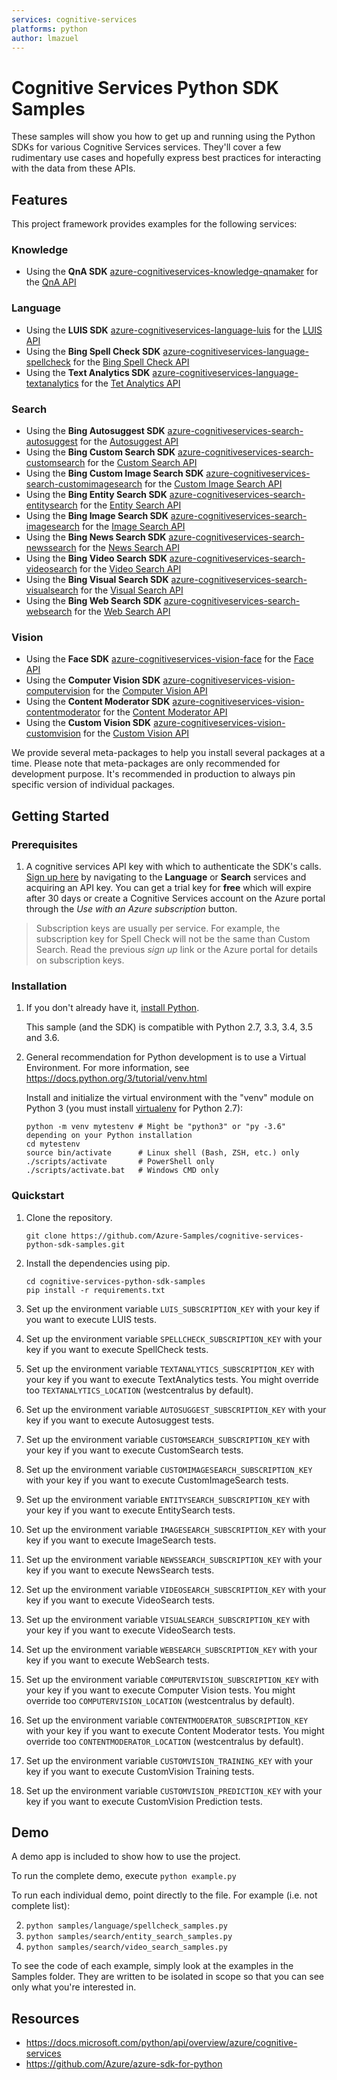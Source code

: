 ```yaml
---
services: cognitive-services
platforms: python
author: lmazuel
---
```


# Cognitive Services Python SDK Samples

These samples will show you how to get up and running using the Python SDKs for various Cognitive Services services. They'll cover a few rudimentary use cases and hopefully express best practices for interacting with the data from these APIs.

## Features

This project framework provides examples for the following services:

### Knowledge
* Using the **QnA SDK** [azure-cognitiveservices-knowledge-qnamaker](http://pypi.python.org/pypi/azure-cognitiveservices-knowledge-qnamaker) for the [QnA API](https://azure.microsoft.com/en-us/services/cognitive-services/qna-maker/)


### Language

* Using the **LUIS SDK** [azure-cognitiveservices-language-luis](http://pypi.python.org/pypi/azure-cognitiveservices-language-luis) for the [LUIS API](https://azure.microsoft.com/services/cognitive-services/language-understanding-intelligent-service/)
* Using the **Bing Spell Check SDK** [azure-cognitiveservices-language-spellcheck](http://pypi.python.org/pypi/azure-cognitiveservices-language-spellcheck) for the [Bing Spell Check API](https://azure.microsoft.com/services/cognitive-services/spell-check/)
* Using the **Text Analytics SDK** [azure-cognitiveservices-language-textanalytics](http://pypi.python.org/pypi/azure-cognitiveservices-language-textanalytics) for the [Tet Analytics API](https://azure.microsoft.com/services/cognitive-services/text-analytics/)

### Search

* Using the **Bing Autosuggest SDK** [azure-cognitiveservices-search-autosuggest](http://pypi.python.org/pypi/azure-cognitiveservices-search-autosuggest) for the [Autosuggest API](https://azure.microsoft.com/services/cognitive-services/autosuggest/)
* Using the **Bing Custom Search SDK** [azure-cognitiveservices-search-customsearch](http://pypi.python.org/pypi/azure-cognitiveservices-search-customsearch) for the [Custom Search API](https://azure.microsoft.com/services/cognitive-services/bing-custom-search/)
* Using the **Bing Custom Image Search SDK** [azure-cognitiveservices-search-customimagesearch](http://pypi.python.org/pypi/azure-cognitiveservices-search-customimagesearch) for the [Custom Image Search API](https://azure.microsoft.com/services/cognitive-services/bing-custom-search/)
* Using the **Bing Entity Search SDK** [azure-cognitiveservices-search-entitysearch](http://pypi.python.org/pypi/azure-cognitiveservices-search-entitysearch) for the [Entity Search API](https://azure.microsoft.com/services/cognitive-services/bing-entity-search-api/)
* Using the **Bing Image Search SDK** [azure-cognitiveservices-search-imagesearch](http://pypi.python.org/pypi/azure-cognitiveservices-search-imagesearch) for the [Image Search API](https://azure.microsoft.com/services/cognitive-services/bing-image-search-api/)
* Using the **Bing News Search SDK** [azure-cognitiveservices-search-newssearch](http://pypi.python.org/pypi/azure-cognitiveservices-search-newssearch) for the [News Search API](https://azure.microsoft.com/services/cognitive-services/bing-news-search-api/)
* Using the **Bing Video Search SDK** [azure-cognitiveservices-search-videosearch](http://pypi.python.org/pypi/azure-cognitiveservices-search-videosearch) for the [Video Search API](https://azure.microsoft.com/services/cognitive-services/bing-video-search-api/)
* Using the **Bing Visual Search SDK** [azure-cognitiveservices-search-visualsearch](http://pypi.python.org/pypi/azure-cognitiveservices-search-visualsearch) for the [Visual Search API](https://azure.microsoft.com/services/cognitive-services/bing-visual-search-api/)
* Using the **Bing Web Search SDK** [azure-cognitiveservices-search-websearch](http://pypi.python.org/pypi/azure-cognitiveservices-search-websearch) for the [Web Search API](https://azure.microsoft.com/services/cognitive-services/bing-web-search-api/)

### Vision

* Using the **Face SDK** [azure-cognitiveservices-vision-face](http://pypi.python.org/pypi/azure-cognitiveservices-vision-face) for the [Face API](https://azure.microsoft.com/services/cognitive-services/face/)
* Using the **Computer Vision SDK** [azure-cognitiveservices-vision-computervision](http://pypi.python.org/pypi/azure-cognitiveservices-vision-computervision) for the [Computer Vision API](https://azure.microsoft.com/services/cognitive-services/computer-vision/)
* Using the **Content Moderator SDK** [azure-cognitiveservices-vision-contentmoderator](http://pypi.python.org/pypi/azure-cognitiveservices-vision-contentmoderator) for the [Content Moderator API](https://azure.microsoft.com/services/cognitive-services/content-moderator/)
* Using the **Custom Vision SDK** [azure-cognitiveservices-vision-customvision](http://pypi.python.org/pypi/azure-cognitiveservices-vision-customvision) for the [Custom Vision API](https://azure.microsoft.com/services/cognitive-services/custom-vision-service/)

We provide several meta-packages to help you install several packages at a time. Please note that meta-packages are only recommended for development purpose. It's recommended in production to always pin specific version of individual packages.

## Getting Started

### Prerequisites

1.  A cognitive services API key with which to authenticate the SDK's calls. [Sign up here](https://azure.microsoft.com/services/cognitive-services/directory/) by navigating to the **Language** or **Search** services and acquiring an API key. You can get a trial key for **free** which will expire after 30 days or create a Cognitive Services account on the Azure portal through the *Use with an Azure subscription* button.

> Subscription keys are usually per service. For example, the subscription key for Spell Check will not be the same than Custom Search. Read the previous *sign up* link or the Azure portal for details on subscription keys.

### Installation

1.  If you don't already have it, [install Python](https://www.python.org/downloads/).

    This sample (and the SDK) is compatible with Python 2.7, 3.3, 3.4, 3.5 and 3.6.

2.  General recommendation for Python development is to use a Virtual Environment.
    For more information, see https://docs.python.org/3/tutorial/venv.html

    Install and initialize the virtual environment with the "venv" module on Python 3 (you must install [virtualenv](https://pypi.python.org/pypi/virtualenv) for Python 2.7):

    ```
    python -m venv mytestenv # Might be "python3" or "py -3.6" depending on your Python installation
    cd mytestenv
    source bin/activate      # Linux shell (Bash, ZSH, etc.) only
    ./scripts/activate       # PowerShell only
    ./scripts/activate.bat   # Windows CMD only
    ```

### Quickstart

1.  Clone the repository.

    ```
    git clone https://github.com/Azure-Samples/cognitive-services-python-sdk-samples.git
    ```

2.  Install the dependencies using pip.

    ```
    cd cognitive-services-python-sdk-samples
    pip install -r requirements.txt
    ```

4.  Set up the environment variable `LUIS_SUBSCRIPTION_KEY` with your key if you want to execute LUIS tests.
4.  Set up the environment variable `SPELLCHECK_SUBSCRIPTION_KEY` with your key if you want to execute SpellCheck tests.
4.  Set up the environment variable `TEXTANALYTICS_SUBSCRIPTION_KEY` with your key if you want to execute TextAnalytics tests. You might override too `TEXTANALYTICS_LOCATION` (westcentralus by default).
3.  Set up the environment variable `AUTOSUGGEST_SUBSCRIPTION_KEY` with your key if you want to execute Autosuggest tests.
3.  Set up the environment variable `CUSTOMSEARCH_SUBSCRIPTION_KEY` with your key if you want to execute CustomSearch tests.
3.  Set up the environment variable `CUSTOMIMAGESEARCH_SUBSCRIPTION_KEY` with your key if you want to execute CustomImageSearch tests.
3.  Set up the environment variable `ENTITYSEARCH_SUBSCRIPTION_KEY` with your key if you want to execute EntitySearch tests.
4.  Set up the environment variable `IMAGESEARCH_SUBSCRIPTION_KEY` with your key if you want to execute ImageSearch tests.
4.  Set up the environment variable `NEWSSEARCH_SUBSCRIPTION_KEY` with your key if you want to execute NewsSearch tests.
4.  Set up the environment variable `VIDEOSEARCH_SUBSCRIPTION_KEY` with your key if you want to execute VideoSearch tests.
4.  Set up the environment variable `VISUALSEARCH_SUBSCRIPTION_KEY` with your key if you want to execute VideoSearch tests.
4.  Set up the environment variable `WEBSEARCH_SUBSCRIPTION_KEY` with your key if you want to execute WebSearch tests.
4.  Set up the environment variable `COMPUTERVISION_SUBSCRIPTION_KEY` with your key if you want to execute Computer Vision tests. You might override too `COMPUTERVISION_LOCATION` (westcentralus by default).
4.  Set up the environment variable `CONTENTMODERATOR_SUBSCRIPTION_KEY` with your key if you want to execute Content Moderator tests. You might override too `CONTENTMODERATOR_LOCATION` (westcentralus by default).
4.  Set up the environment variable `CUSTOMVISION_TRAINING_KEY` with your key if you want to execute CustomVision Training tests.
4.  Set up the environment variable `CUSTOMVISION_PREDICTION_KEY` with your key if you want to execute CustomVision Prediction tests.

## Demo

A demo app is included to show how to use the project.

To run the complete demo, execute `python example.py`

To run each individual demo, point directly to the file. For example (i.e. not complete list):

2. `python samples/language/spellcheck_samples.py`
1. `python samples/search/entity_search_samples.py`
2. `python samples/search/video_search_samples.py`

To see the code of each example, simply look at the examples in the Samples folder. They are written to be isolated in scope so that you can see only what you're interested in.

## Resources

- https://docs.microsoft.com/python/api/overview/azure/cognitive-services
- https://github.com/Azure/azure-sdk-for-python
